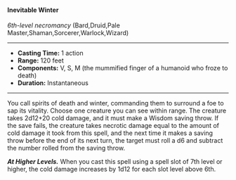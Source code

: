 #### Inevitable Winter
*6th-level necromancy* (Bard,Druid,Pale Master,Shaman,Sorcerer,Warlock,Wizard)
___
- **Casting Time:** 1 action
- **Range:** 120 feet
- **Components:** V, S, M (the mummified finger of a humanoid who froze to death)
- **Duration:** Instantaneous
---
You call spirits of death and winter, commanding them to surround a foe to sap its vitality. Choose one creature you can see within range. The creature takes 2d12+20 cold damage, and it must make a Wisdom saving throw. If the save fails, the creature takes necrotic damage equal to the amount of cold damage it took from this spell, and the next time it makes a saving throw before the end of its next turn, the target must roll a d6 and subtract the number rolled from the saving throw.

***At Higher Levels.***  When you cast this spell using a spell slot of 7th level or higher, the cold damage increases by 1d12 for each slot level above 6th.
